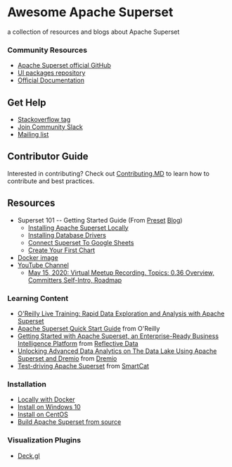 # Awesome Apache Superset
a collection of resources and blogs about Apache Superset

### Community Resources
- [Apache Superset official GitHub](https://github.com/apache/incubator-superset)
- [UI packages repository](https://github.com/apache-superset/superset-ui/)
- [Official Documentation](https://superset.apache.org)

## Get Help

* [Stackoverflow tag](https://stackoverflow.com/questions/tagged/apache-superset)
* [Join Community Slack](https://join.slack.com/t/apache-superset/shared_invite/enQtNDMxMDY5NjM4MDU0LWJmOTcxYjlhZTRhYmEyYTMzOWYxOWEwMjcwZDZiNWRiNDY2NDUwNzcwMDFhNzE1ZmMxZTZlZWY0ZTQ2MzMyNTU)
* [Mailing list](https://lists.apache.org/list.html?dev@superset.apache.org)


## Contributor Guide

Interested in contributing? Check out
[Contributing.MD](https://github.com/apache/superset/blob/master/CONTRIBUTING.md) to learn how to contribute and best practices.


## Resources

* Superset 101 -- Getting Started Guide (From [Preset](https://preset.io) [Blog](https://preset.io/blog/))
  * [Installing Apache Superset Locally](https://preset.io/blog/2020-05-11-getting-started-installing-superset/)
  * [Installing Database Drivers](https://preset.io/blog/2020-05-18-install-db-drivers/)
  * [Connect Superset To Google Sheets](https://preset.io/blog/2020-06-01-connect-superset-google-sheets/)
  * [Create Your First Chart](https://preset.io/blog/2020-06-08-first-chart/)
* [Docker image](https://hub.docker.com/r/preset/superset/)
* [YouTube Channel](https://www.youtube.com/channel/UCMuwrvBsg_jjI2gLcm04R0g)
  * [May 15, 2020: Virtual Meetup Recording. Topics: 0.36 Overview, Committers Self-Intro, Roadmap](https://www.youtube.com/watch?v=tXGDmqjmcTs&t=20s)


### Learning Content

- [O'Reilly Live Training: Rapid Data Exploration and Analysis with Apache Superset](https://learning.oreilly.com/live-training/courses/rapid-data-exploration-and-analysis-with-apache-superset/0636920457251/)
- [Apache Superset Quick Start Guide](https://www.oreilly.com/library/view/apache-superset-quick/9781788992244/https://www.oreilly.com/library/view/apache-superset-quick/9781788992244/) from O'Reilly
- [Getting Started with Apache Superset, an Enterprise-Ready Business Intelligence Platform](https://reflectivedata.com/getting-started-apache-superset-enterprise-ready-business-intelligence-platform/) from [Reflective Data](https://reflectivedata.com)
- [Unlocking Advanced Data Analytics on The Data Lake Using Apache Superset and Dremio](https://www.dremio.com/tutorials/dremio-apache-superset/) from [Dremio](https://www.dremio.com)
- [Test-driving Apache Superset](https://blog.smartcat.io/2018/test-driving-apache-superset/) from [SmartCat](https://smartcat.io)

### Installation

- [Locally with Docker](https://superset.incubator.apache.org/installation.html#start-with-docker)
- [Install on Windows 10](https://gist.github.com/mark05e/d9cccae129dd11a21d7219eddd7d9923)
- [Install on CentOS](https://aichamp.wordpress.com/2019/11/20/installing-apache-superset-into-centos-7-with-python-3-7/)
- [Build Apache Superset from source](https://hackernoon.com/a-better-guide-to-build-apache-superset-from-source-6f2ki32n0)


### Visualization Plugins

- [Deck.gl](https://github.com/preset-io/superset-ui-plugins-deckgl)
